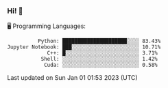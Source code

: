 ### Hi! :panda_face:

:desktop_computer: Programming Languages:

```
          Python: █████████████████████░░░░ 83.43%
Jupyter Notebook: ███░░░░░░░░░░░░░░░░░░░░░░ 10.71%
             C++: █░░░░░░░░░░░░░░░░░░░░░░░░ 3.71%
           Shell: ░░░░░░░░░░░░░░░░░░░░░░░░░ 1.42%
            Cuda: ░░░░░░░░░░░░░░░░░░░░░░░░░ 0.58%
```

Last updated on Sun Jan 01 01:53 2023 (UTC)
